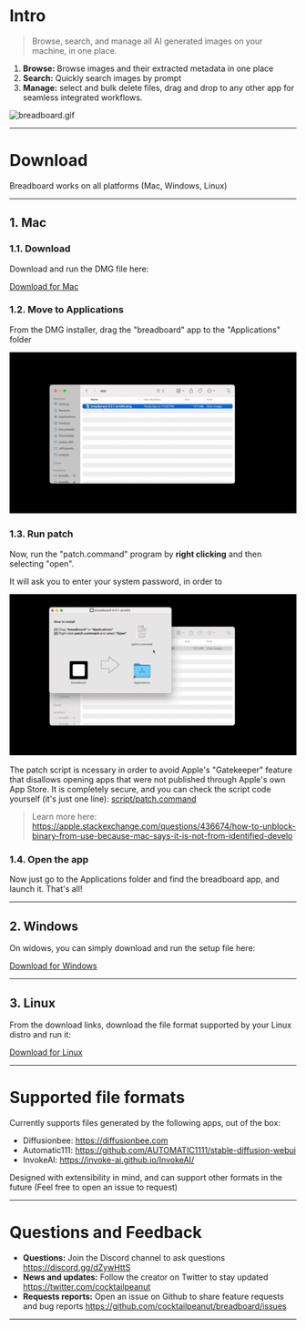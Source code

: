 # Intro

> Browse, search, and manage all AI generated images on your machine, in one place.

1. **Browse:** Browse images and their extracted metadata in one place
2. **Search:** Quickly search images by prompt
3. **Manage:** select and bulk delete files, drag and drop to any other app for seamless integrated workflows.

![breadboard.gif](breadboard.gif)

---

# Download

Breadboard works on all platforms (Mac, Windows, Linux)

---

## 1. Mac

### 1.1. Download

Download and run the DMG file here: 

<a href="https://github.com/cocktailpeanut/breadboard/releases/download/genesis/breadboard-0.0.1-arm64.dmg" class='large btn'><i class="fa-brands fa-apple"></i> Download for Mac</a>


### 1.2. Move to Applications

From the DMG installer, drag the "breadboard" app to the "Applications" folder

![drag.gif](drag.gif)

### 1.3. Run patch

Now, run the "patch.command" program by **right clicking** and then selecting "open".

It will ask you to enter your system password, in order to

![patch.gif](patch.gif)

The patch script is ncessary in order to avoid Apple's "Gatekeeper" feature that disallows opening apps that were not published through Apple's own App Store. It is completely secure, and you can check the script code yourself (it's just one line): [script/patch.command](script/patch.command)

> Learn more here: https://apple.stackexchange.com/questions/436674/how-to-unblock-binary-from-use-because-mac-says-it-is-not-from-identified-develo

### 1.4. Open the app

Now just go to the Applications folder and find the breadboard app, and launch it. That's all!

---

## 2. Windows

On widows, you can simply download and run the setup file here:

<a href="https://github.com/cocktailpeanut/breadboard/releases/download/genesis/breadboard.Setup.0.0.1.exe" class='big btn'><i class="fa-brands fa-windows"></i> Download for Windows</a>

---

## 3. Linux

From the download links, download the file format supported by your Linux distro and run it:

<a href="https://github.com/cocktailpeanut/breadboard/releases/tag/genesis" class='big btn'><i class="fa-brands fa-linux"></i> Download for Linux</a>

---


# Supported file formats

Currently supports files generated by the following apps, out of the box:

- Diffusionbee: https://diffusionbee.com
- Automatic111: https://github.com/AUTOMATIC1111/stable-diffusion-webui
- InvokeAI: https://invoke-ai.github.io/InvokeAI/

Designed with extensibility in mind, and can support other formats in the future (Feel free to open an issue to request)

---

# Questions and Feedback

- **Questions:** Join the Discord channel to ask questions https://discord.gg/dZywHttS
- **News and updates:** Follow the creator on Twitter to stay updated https://twitter.com/cocktailpeanut
- **Requests reports:** Open an issue on Github to share feature requests and bug reports https://github.com/cocktailpeanut/breadboard/issues

---

